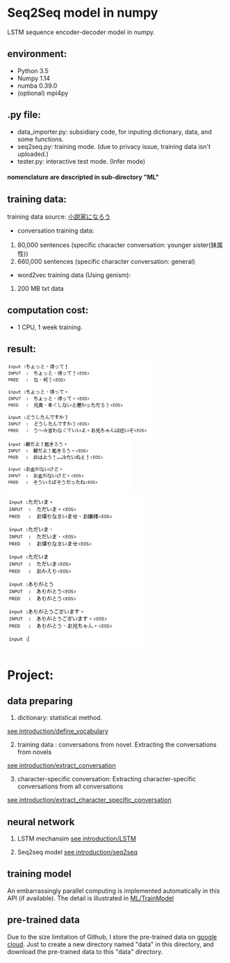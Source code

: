 # Seq2Seq model in numpy

LSTM sequence encoder-decoder model in numpy.

## environment:
* Python 3.5
* Numpy 1.14
* numba 0.39.0
* (optional) mpi4py

## .py file:
* data_importer.py: subsidiary code, for inputing dictionary, data, and some functions.
* seq2seq.py: training mode. (due to privacy issue, training data isn't uploaded.)
* tester.py: interactive test mode. (Infer mode)
#### nomenclature are descripted in sub-directory "ML"

## training data:
training data source: [小説家になろう](https://syosetu.com/)
*  conversation training data: 
1. 80,000 sentences (specific character conversation: younger sister(妹属性))
2. 660,000 sentences (specific character conversation: general)

* word2vec training data (Using genism):
1. 200 MB txt data  

## computation cost:
* 1 CPU, 1 week training.

## result:

<img src="result/result3.gif" width="333">
<img src="result/result2.gif" width="285">
<img src="result/result1.gif" width="312">

# Project:

## data preparing
1. dictionary: statistical method. 

[see introduction/define_vocabulary](https://github.com/hchungdelta/Simple_NN_API/tree/master/NN_v2.0_seq2seq/introduction/define_vocabulary) 


2. training data : conversations from novel.
Extracting the conversations from novels  

[see introduction/extract_conversation](https://github.com/hchungdelta/Simple_NN_API/tree/master/NN_v2.0_seq2seq/introduction/extract_conversation)

3. character-specific conversation: 
Extracting character-specific conversations from all conversations  

[see introduction/extract_character_specific_conversation](https://github.com/hchungdelta/Simple_NN_API/tree/master/NN_v2.0_seq2seq/introduction/extract_character_specific_conversation)


## neural network
1. LSTM mechansim
[see introduction/LSTM](https://github.com/hchungdelta/Simple_NN_API/tree/master/NN_v2.0_seq2seq/introduction/LSTM)

2. Seq2seq model
[see introduction/seq2seq](https://github.com/hchungdelta/Simple_NN_API/tree/master/NN_v2.0_seq2seq/introduction/seq2seq)

## training model
An embarrassingly parallel computing is implemented automatically in this API (if available).
The detail is illustrated in [ML/TrainModel](https://github.com/hchungdelta/Simple_NN_API/tree/master/NN_v2.0_seq2seq/ML/TrainModel)


## pre-trained data

Due to the size limitation of Github, I store the pre-trained data on [google cloud](https://drive.google.com/open?id=1xCA30CqdKjfHIyVLCjmaZb0brawvWJ43). 
Just to create a new directory named "data" in this directory, and download the pre-trained data to this "data" directory.  

